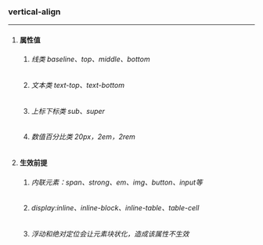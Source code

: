### vertical-align

---

1. #### 属性值

   1. ###### 线类	baseline、top、middle、bottom

   2. ###### 文本类 text-top、text-bottom

   3. ###### 上标下标类 sub、super

   4. ###### 数值百分比类 20px，2em，2rem

2. #### 生效前提

   1. ###### 内联元素：span、strong、em、img、button、input等

   2. ###### display:inline、inline-block、inline-table、table-cell

   3. ###### 浮动和绝对定位会让元素块状化，造成该属性不生效